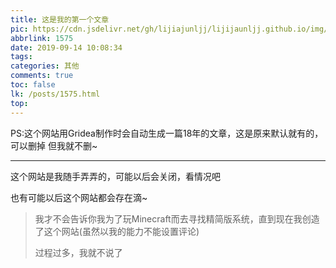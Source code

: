 ```yaml
---
title: 这是我的第一个文章
pic: https://cdn.jsdelivr.net/gh/lijiajunljj/lijijaunljj.github.io/img/Y3ng9yBRdkz1eSo.webp
abbrlink: 1575
date: 2019-09-14 10:08:34
tags:
categories: 其他
comments: true
toc: false
lk: /posts/1575.html
top:
---
```

PS:这个网站用Gridea制作时会自动生成一篇18年的文章，这是原来默认就有的，可以删掉
但我就不删~

---

这个网站是我随手弄弄的，可能以后会关闭，看情况吧

也有可能以后这个网站都会存在滴~

>我才不会告诉你我为了玩Minecraft而去寻找精简版系统，直到现在我创造了这个网站(虽然以我的能力不能设置评论)
>
>过程过多，我就不说了